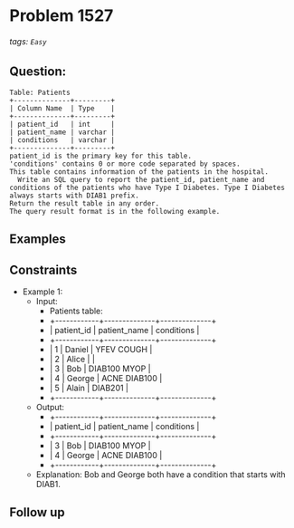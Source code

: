 # Problem 1527
###### tags: `Easy`

## Question:
```
Table: Patients
+--------------+---------+
| Column Name  | Type    |
+--------------+---------+
| patient_id   | int     |
| patient_name | varchar |
| conditions   | varchar |
+--------------+---------+
patient_id is the primary key for this table.
'conditions' contains 0 or more code separated by spaces. 
This table contains information of the patients in the hospital.
  Write an SQL query to report the patient_id, patient_name and conditions of the patients who have Type I Diabetes. Type I Diabetes always starts with DIAB1 prefix.
Return the result table in any order.
The query result format is in the following example.
```

## Examples


## Constraints
* Example 1:
	* Input:
		* Patients table:
		* +------------+--------------+--------------+
		* | patient_id | patient_name | conditions   |
		* +------------+--------------+--------------+
		* | 1          | Daniel       | YFEV COUGH   |
		* | 2          | Alice        |              |
		* | 3          | Bob          | DIAB100 MYOP |
		* | 4          | George       | ACNE DIAB100 |
		* | 5          | Alain        | DIAB201      |
		* +------------+--------------+--------------+
	* Output:
		* +------------+--------------+--------------+
		* | patient_id | patient_name | conditions   |
		* +------------+--------------+--------------+
		* | 3          | Bob          | DIAB100 MYOP |
		* | 4          | George       | ACNE DIAB100 |
		* +------------+--------------+--------------+
	* Explanation: Bob and George both have a condition that starts with DIAB1.

## Follow up

